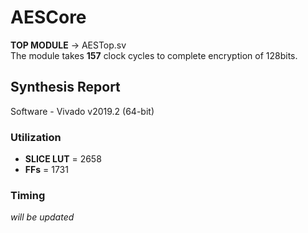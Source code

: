 # AESCore <br/>
**TOP MODULE** -> AESTop.sv <br/>
The module takes **157** clock cycles to complete encryption of 128bits.<br/>


## Synthesis Report <br/>
Software - Vivado v2019.2 (64-bit) <br/>

### Utilization
* **SLICE LUT** = 2658 <br/>
* **FFs** = 1731 <br/>

### Timing <br/>
*will be updated*
